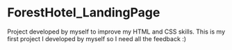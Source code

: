 # ForestHotel_LandingPage
Project developed by myself to improve my HTML and CSS skills.
This is my first project I developed by myself so I need all the feedback :)
